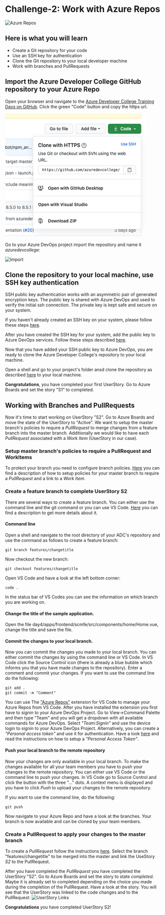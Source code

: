 # Challenge-2: Work with Azure Repos

![Azure Repos](./images/repos.svg)

## Here is what you will learn
- Create a Git repository for your code
- Use an SSH key for authentication
- Clone the Git repository to your local developer machine
- Work with branches and PullRequests


## Import the Azure Developer College GitHub repository to your Azure Repo

Open your browser and navigate to the [Azure Developer College Training Days on GitHub](https://github.com/azuredevcollege/trainingdays). Click the green "Code" button and copy the
https url.

![Clone GitHub](./images/clone-adc-github.png)

Go to your Azure DevOps project import the repository and name it *azuredevcollege*:

![Import](./images/import-adc-repo.png)

## Clone the repository to your local machine, use SSH key authentication

SSH public key authentication works with an asymmetric pair of generated encryption keys. The public key is shared with Azure DevOps and used to verify the initial ssh connection. The private key is kept safe and secure on your system.

If you haven't already created an SSH key on your system, please follow these steps [here](https://docs.microsoft.com/en-us/azure/devops/repos/git/use-ssh-keys-to-authenticate?view=azure-devops&tabs=current-page#step-1-create-your-ssh-keys).

After you have created the SSH key for your system, add the public key to Azure DevOps services.
Follow these steps described [here](https://docs.microsoft.com/en-us/azure/devops/repos/git/use-ssh-keys-to-authenticate?view=azure-devops&tabs=current-page#step-2--add-the-public-key-to-azure-devops-servicestfs).

Now that you have added your SSH public key to Azure DevOps, you are ready to clone the Azure Developer College's repository to your local machine.

Open a shell and go to your project's folder ansd clone the repository as described [here](https://docs.microsoft.com/en-us/azure/devops/repos/git/use-ssh-keys-to-authenticate?view=azure-devops&tabs=current-page#step-3-clone-the-git-repository-with-ssh) to your local machine.

__Congratulations__, you have completed your first UserStory. Go to Azure Boards and set the story "S1" to completed.

## Working with Branches and PullRequests

Now it's time to start working on UserStory "S2". Go to Azure Boards and move the state of the UserStory to "Active". We want to setup the master branch's policies to require a *PullRequest* to merge changes from a feature branch into the master branch. Additionally we would like to have each *PullRequest* associated with a *Work Item* (UserStory in our case). 

### Setup master branch's policies to require a PullRequest and WorkItems

To protect your branch you need to configure branch policies. [Here](https://docs.microsoft.com/en-us/azure/devops/repos/git/branch-policies?view=azure-devops) you can find a description of how to setup policies for your master branch to require a *PullRequest* and a link to a *Work Item*.

### Create a feature branch to complete UserStory S2

There are several ways to create a feature branch. You can either use the command line and the git command or you can use VS Code. [Here](https://docs.microsoft.com/en-us/azure/devops/repos/git/branches?view=azure-devops&tabs=command-line) you can find a description to get more details about it.

#### Command line

Open a shell and navigate to the root directory of your ADC's repository and use the command as follows to create a feature branch:

```Shell
git branch features/changetitle
```

Now checkout the new branch:

```Shell
git checkout features/changetitle
```

Open VS Code and have a look at the left bottom corner:

```Shell
code .
```
In the status bar of VS Codes you can see the information on which branch you are working on.

#### Change the title of the sample application.

Open the file day4/apps/frontend/scmfe/src/components/home/Home.vue, change the title and save the file. 

#### Commit the changes to your local branch.
Now you can commit the changes you made to your local branch. You can either commit the changes by using the command line or VS Code.
In VS Code click the Source Control icon (there is already a blue bubble which informs you that you have made changes to the repository). Enter a comment and commit your changes.
If you want to use the command line do the following:
```Shell
git add .
git commit -m "Comment"
```
You can use The ["Azure Repos"](https://marketplace.visualstudio.com/items?itemName=ms-vsts.team) extension for VS Code to manage your Azure Repos from VS Code. After you have installed the extension you first have to signin to your Azure DevOps Project. Go to View->Command Palette and then type "Team" and you will get a dropdown with all available commands for Azure DevOps. Select *"Team:Signin"* and use the device login to signin to your Azure DevOps Project. Alternatively, you can create a *"Personal access token"* and use it for authentication. Have a look [here](https://docs.microsoft.com/en-us/azure/devops/organizations/accounts/use-personal-access-tokens-to-authenticate?view=azure-devops&tabs=preview-page) and read the instructions on how to setup a *"Personal Access Token"*.

#### Push your local branch to the remote repository
Now your changes are only available in your local branch. To make the changes available for all your team members you have to push your changes to the remote repository. You can either use VS Code or the command line to push your changes.
In VS Code go to Source Control and click the button with the three "..." dots. A context menu is displayed and you have to click *Push* to upload your changes to the remote repository.

If you want to use the command line, do the following:
```
git push
```

Now navigate to your Azure Repo and have a look at the branches. Your branch is now available and can be cloned by your team members.

### Create a PullRequest to apply your changes to the master branch

To create a *PullRequest* follow the instructions [here](https://docs.microsoft.com/en-us/azure/devops/repos/git/pullrequest?view=azure-devops#create-a-pull-request-1). Select the branch "features/changetitle" to be merged into the master and link the UseStory *S2* to the PullRequest. 

After you have completed the *PullRequest* you have completed the UserStory "S2". Go to Azure Boards and set the story to state *completed*. Maybe it is already set to completed depending on the choice you made during the completion of the PullRequest. Have a look at the story. You will see that the UserStory was linked to the code changes and to the PullRequest:
![UserStory Links](./images/userstory-code-links.png) 

__Congratulations__ you have completed UserStory S2!





